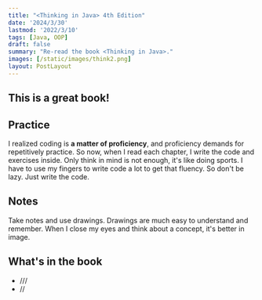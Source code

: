 ```yaml
---
title: "<Thinking in Java> 4th Edition"
date: '2024/3/30'
lastmod: '2022/3/10'
tags: [Java, OOP]
draft: false
summary: "Re-read the book <Thinking in Java>."
images: [/static/images/think2.png]
layout: PostLayout
---
```


## This is a great book!
## Practice

I realized coding is **a matter of proficiency**, and proficiency demands for repetitively practice.
So now, when I read each chapter, I write the code and exercises inside. 
Only think in mind is not enough, it's like doing sports. I have to use my fingers to write code a lot to get that fluency.
So don't be lazy. Just write the code.

## Notes
Take notes and use drawings. Drawings are much easy to understand and remember. When I close my eyes and think about a concept, it's better in image.

## What's in the book
- ///
- //


